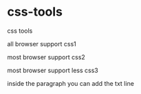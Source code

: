 css-tools
=========

css tools

all browser support css1

most browser support css2

most browser support less css3


inside the paragraph you can add the txt line


<span style="font-width=bold"></span>
